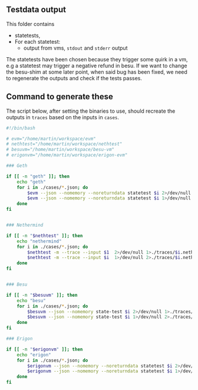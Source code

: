 ## Testdata output

This folder contains 
 - statetests, 
 - For each statetest: 
   - output from vms, `stdout` and `stderr` output

The statetests have been chosen because they trigger some quirk in a vm, e.g a statetest may 
trigger a negative refund in besu. If we want to change the besu-shim at some later point, 
when said bug has been fixed, we need to regenerate the outputs and check if the 
tests passes. 

## Command to generate these

The script below, after setting the binaries to use, should recreate the outputs 
in `traces` based on the inputs in `cases`. 

```bash
#!/bin/bash

# evm="/home/martin/workspace/evm"
# nethtest="/home/martin/workspace/nethtest"
# besuvm="/home/martin/workspace/besu-vm"
# erigonvm="/home/martin/workspace/erigon-evm"

### Geth

if [[ -n "geth" ]]; then
    echo "geth"
    for i in ./cases/*.json; do
        $evm --json --nomemory --noreturndata statetest $i 2>/dev/null 1>./traces/$i.geth.stdout.txt
        $evm --json --nomemory --noreturndata statetest $i 1>/dev/null 2>./traces/$i.geth.stderr.txt
    done
fi


### Nethermind

if [[ -n "$nethtest" ]]; then
    echo "nethermind"
    for i in ./cases/*.json; do
        $nethtest -m --trace --input $1  2>/dev/null 1>./traces/$i.nethermind.stdout.txt
        $nethtest -m --trace --input $i  1>/dev/null 2>./traces/$i.nethermind.stderr.txt
    done
fi


### Besu

if [[ -n "$besuvm" ]]; then
    echo "besu"
    for i in ./cases/*.json; do
        $besuvm --json --nomemory state-test $i 2>/dev/null 1>./traces/$i.besu.stdout.txt
        $besuvm --json --nomemory state-test $i 1>/dev/null 2>./traces/$i.besu.stderr.txt
    done
fi

### Erigon

if [[ -n "$erigonvm" ]]; then
    echo "erigon"
    for i in ./cases/*.json; do
        $erigonvm --json --nomemory --noreturndata statetest $i 2>/dev/null 1>./traces/$i.erigon.stdout.txt
        $erigonvm --json --nomemory --noreturndata statetest $i 1>/dev/null 2>./traces/$i.erigon.stderr.txt
    done
fi
```
